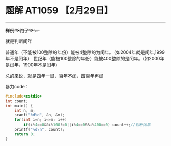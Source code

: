 # 题解 AT1059 【2月29日】
------------
~~样例#3跑了12s...~~

就是判断闰年

普通年（不能被100整除的年份）能被4整除的为闰年。（如2004年就是闰年,1999年不是闰年）
世纪年（能被100整除的年份）能被400整除的是闰年。(如2000年是闰年，1900年不是闰年)

总的来说，就是四年一闰，百年不闰，四百年再闰

暴力code：
```cpp
#include<cstdio>
int count;
int main() {
	int n, m;
	scanf("%d%d", &n, &m);
	for(int i=n; i<=m; i++)
		if(i%4==0&&i%100!=0||i%4==0&&i%400==0) count++;//判断闰年 
	printf("%d\n", count);
	return 0;
}
```